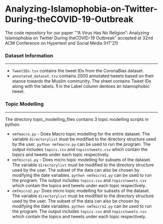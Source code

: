 # Analyzing-Islamophobia-on-Twitter-During-theCOVID-19-Outbreak
The code repository for our paper "“A Virus Has No Religion”: Analyzing Islamophobia on Twitter During theCOVID-19 Outbreak" accepted at 32nd ACM Conference on Hypertext and Social Media (HT'21)

### Dataset Information
------

- `TweetIDs.tsv` contains the tweet IDs from the CoronaBias dataset.
- `annotated_dataset.tsv` contains 2000 annotated tweets based on their stance towards the Muslim community. The sheet contains Tweet IDs along with the labels. **1** in the Label column dentoes an Islamophobic tweet.


### Topic Modelling
------

The directory topic_modelling_files contains 3 topic modelling scripts in python.
- `nmfmacro.py` - Does Macro topic modelling for the entire dataset. The variable `directorylist` must be modified to the directory structure used by the user. `python nmfmacro.py` can be used to run the program. The output includes `topics.csv` and `topicstweets.csv` which contain the topics and tweets under each topic respectively.
- `nmfmicro1.py` - Does micro topic modelling for subsets of the dataset. The variable `directorylist` must be modified to the directory structure used by the user. The subset of the data can also be chosen by modifying the date variables. `python nmfmicro1.py` can be used to run the program. The output includes `topics.csv` and `topicstweets.csv` which contain the topics and tweets under each topic respectively.
- `nmfmicro2.py`- Does micro topic modelling for subsets of the dataset. The variable `directorylist` must be modified to the directory structure used by the user. The subset of the data can also be chosen by modifying the date variables. `python nmfmicro2.py` can be used to run the program. The output includes `topics.csv` and `topicstweets.csv` which contain the topics and tweets under each topic respectively.
